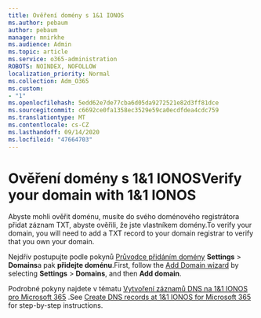 ```yaml
---
title: Ověření domény s 1&1 IONOS
ms.author: pebaum
author: pebaum
manager: mnirkhe
ms.audience: Admin
ms.topic: article
ms.service: o365-administration
ROBOTS: NOINDEX, NOFOLLOW
localization_priority: Normal
ms.collection: Adm_O365
ms.custom:
- "1"
ms.openlocfilehash: 5edd62e7de77cba6d05da9272521e82d3ff81dce
ms.sourcegitcommit: c6692ce0fa1358ec3529e59ca0ecdfdea4cdc759
ms.translationtype: MT
ms.contentlocale: cs-CZ
ms.lasthandoff: 09/14/2020
ms.locfileid: "47664703"
---
```

# <a name="verify-your-domain-with-11-ionos"></a><span data-ttu-id="e40fa-102">Ověření domény s 1&1 IONOS</span><span class="sxs-lookup"><span data-stu-id="e40fa-102">Verify your domain with 1&1 IONOS</span></span>

<span data-ttu-id="e40fa-103">Abyste mohli ověřit doménu, musíte do svého doménového registrátora přidat záznam TXT, abyste ověřili, že jste vlastníkem domény.</span><span class="sxs-lookup"><span data-stu-id="e40fa-103">To verify your domain, you will need to add a TXT record to your domain registrar to verify that you own your domain.</span></span> 

<span data-ttu-id="e40fa-104">Nejdřív postupujte podle pokynů [Průvodce přidáním domény](https://portal.office.com/adminportal/home#/Domains) **Settings** \> **Domains**a pak **přidejte doménu**.</span><span class="sxs-lookup"><span data-stu-id="e40fa-104">First, follow the [Add Domain wizard](https://portal.office.com/adminportal/home#/Domains) by selecting **Settings** \> **Domains**, and then **Add domain**.</span></span>
  
<span data-ttu-id="e40fa-105">Podrobné pokyny najdete v tématu [Vytvoření záznamů DNS na 1&1 IONOS pro Microsoft 365](https://docs.microsoft.com/microsoft-365/admin/dns/create-dns-records-at-1-1-internet) .</span><span class="sxs-lookup"><span data-stu-id="e40fa-105">See [Create DNS records at 1&1 IONOS for Microsoft 365](https://docs.microsoft.com/microsoft-365/admin/dns/create-dns-records-at-1-1-internet) for step-by-step instructions.</span></span>